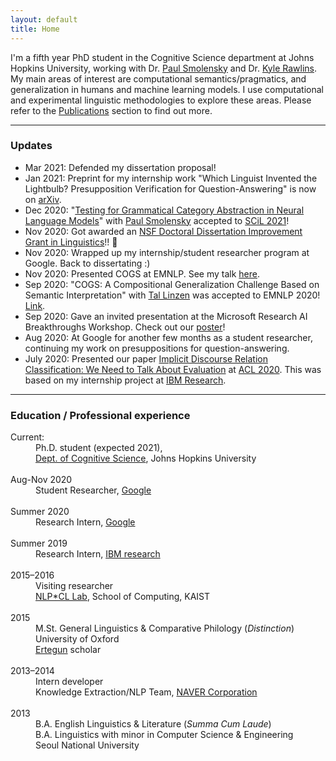 ```yaml
---
layout: default
title: Home
---
```


I'm a fifth year PhD student in the Cognitive Science department at Johns Hopkins University, working with Dr. <a href="https://www.microsoft.com/en-us/research/people/psmo/">Paul Smolensky</a> and Dr. <a href="http://sites.krieger.jhu.edu/rawlins/">Kyle Rawlins</a>. My main areas of interest are computational semantics/pragmatics, and generalization in humans and machine learning models. I use computational and experimental linguistic methodologies to explore these areas. Please refer to the <a href="/publications">Publications</a> section to find out more.

* * *
### Updates
* Mar 2021: Defended my dissertation proposal!
* Jan 2021: Preprint for my internship work "Which Linguist Invented the Lightbulb? Presupposition Verification for Question-Answering" is now on <a href="https://arxiv.org/abs/2101.00391">arXiv</a>.
* Dec 2020: "<a href="https://scholarworks.umass.edu/scil/vol4/iss1/60/">Testing for Grammatical Category Abstraction in Neural Language Models</a>" with <a href="https://www.microsoft.com/en-us/research/people/psmo/">Paul Smolensky</a> accepted to <a href="https://www.scil2021.org/">SCiL 2021</a>!
* Nov 2020: Got awarded an <a href="https://www.nsf.gov/funding/pgm_summ.jsp?pims_id=505033">NSF Doctoral Dissertation Improvement Grant in Linguistics</a>!! 🥳
* Nov 2020: Wrapped up my internship/student researcher program at Google. Back to dissertating :)
* Nov 2020: Presented COGS at EMNLP. See my talk <a href="https://slideslive.com/38939064/cogs-a-composition-generalization-challenge-based-on-semantic-interpretation">here</a>.
* Sep 2020: "COGS: A Compositional Generalization Challenge Based on Semantic Interpretation" with <a href="http://tallinzen.net/">Tal Linzen</a> was accepted to EMNLP 2020! <a href="https://www.aclweb.org/anthology/2020.emnlp-main.731/">Link</a>.
* Sep 2020: Gave an invited presentation at the Microsoft Research AI Breakthroughs Workshop. Check out our <a href="/assets/files/cogs_poster.pdf">poster</a>!
* Aug 2020: At Google for another few months as a student researcher, continuing my work on presuppositions for question-answering.
* July 2020: Presented our paper <a href="https://www.aclweb.org/anthology/2020.acl-main.480/">Implicit Discourse Relation Classification: We Need to Talk About Evaluation</a> at <a href="https://acl2020.org/">ACL 2020</a>. This was based on my internship project at <a href="https://researcher.watson.ibm.com/researcher/view_group.php?id=8073">IBM Research</a>.

<!-- 
* Summer 2020: At Google as a research intern with Deepak Ramachandran and Ellie Pavlick!
* Jan 2020: Presented a <a href="/assets/files/LSA_ku_poster.pdf">poster</a> on demonstratives with Sadhwi Srinivas & Kyle Rawlins at <a href="https://www.linguisticsociety.org/event/lsa-2020-annual-meeting">LSA 2020</a>. 
* Dec 2019: Presented a paper titled <a href="/assets/files/Kim_Linzen_NeurIPS_workshop_camready.pdf">Compositionality as Directional Consistency in Sequential Neural Networks</a> at the <a href="https://context-composition.github.io/">Compositionality Workshop</a> at NeurIPS 2019. 
* Aug 2019: A preprint of our paper on modeling PP argumenthood as gradient blends is now on <a href="https://ling.auf.net/lingbuzz/004723">LingBuzz</a> (note: currently undergoing major revisions). Work with my advisors Kyle Rawlins & Paul Smolensky.
* Summer 2019: Interned with the <a href="https://researcher.watson.ibm.com/researcher/view_group.php?id=8073">Conversational Systems</a> team at IBM Research, looking at conditional structures and representations for discourse more generally. Preprint coming soon...
* Jul 2019: <a href="https://www.aclweb.org/anthology/papers/P/P19/P19-1439/">Pretraining paper</a> with the JSALT Sentence Rep team presented at ACL 2019.
* Jun 2019: <a href="https://starsem.org/2019">\*SEM</a> paper received <a href="https://twitter.com/_starsem/status/1136645141547094016">Best Paper Award</a>!
* Aug 2019: <a href="https://www.linguisticsociety.org/abstract/maximize-presupposition-and-korean-demonstrative-ku">Abstract</a> on demonstratives with Sadhwi Srinivas & Kyle Rawlins accepted to <a href="https://www.linguisticsociety.org/event/lsa-2020-annual-meeting">LSA 2020</a>.
* May 2019: <a href="https://www.frontiersin.org/articles/10.3389/fpsyg.2019.01020/full">Paper</a> on semantic fluency accepted to Frontiers in Psychology.
* Apr 2019: <a href="https://arxiv.org/abs/1904.11544">Function words probing paper</a> accepted to <a href="https://starsem.org/2019">\*SEM</a>! Work with JSALT 2018 Sentence Rep <a href="https://jsalt18-sentence-repl.github.io/">Team</a>. 
** Dec 2018: <a href="https://arxiv.org/pdf/1812.10860.pdf">Two</a> <a href="https://openreview.net/forum?id=SJzSgnRcKX">papers</a> on probing sentence representations are out.
Nov 1 2018: Our paper "Predicting Argumenthood of English Preposition Phrases" has been accepted to <a href="https://aaai.org/Conferences/AAAI-19/">AAAI 2019</a> (16.2% acceptance rate!). Joint work with Kyle Rawlins, Ben Van Durme & Paul Smolensky. [<a target="_blank" href="https://arxiv.org/abs/1809.07889">preprint</a>]
* Oct 25 2018:
Talk at <a href="https://sites.google.com/view/acceptability/home">Acceptability judgments workshop</a> (Barcelona) [<a target="_blank" href="/assets/files/acceptability_slides.pdf">slides</a>]
* Oct 26-27 2018:
Talk at <a href="https://sites.google.com/site/cialt2berlin/home">CiALT2</a> (Berlin) [<a target="_blank" href="/assets/files/acceptability_slides.pdf">slides</a>]
* Sep 28 2018:
Lightning talk & poster at <a href="https://wecnlpsummit2018rsvp.splashthat.com/">WeCNLP Summit</a> (Facebook, Menlo Park) [<a target="_blank" href="/assets/files/nkim_wecnlp_poster.pdf">poster</a>] \[<a target="_blank" href="/assets/files/nkim_wecnlp_slides.pdf">slides</a>] 
* Jun--Aug 2018:
At <a href="https://www.clsp.jhu.edu/workshops/18-workshop/">JSALT</a> General-Purpose Sentence Representation Learning <a href="https://jsalt18-sentence-repl.github.io/">team</a> (Baltimore)
-->

* * *
### Education / Professional experience
<dl>
<dt>Current: </dt>
<dd>Ph.D. student (expected 2021),<br> <a href="http://cogsci.jhu.edu/">Dept. of Cognitive Science</a>, Johns Hopkins University</dd>
<br>
<dt>Aug-Nov 2020  </dt>
<dd>Student Researcher, <a href="https://ai.google/">Google</a></dd>
<br>
<dt>Summer 2020  </dt>
<dd>Research Intern, <a href="https://ai.google/">Google</a></dd>
<br>
<dt>Summer 2019  </dt>
<dd>Research Intern, <a href="https://researcher.watson.ibm.com/researcher/view_group.php?id=8073">IBM research</a></dd>
<br>
<dt>2015&#8211;2016  </dt>
<dd>Visiting researcher <br> <a href="http://nlpcl.kaist.ac.kr">NLP*CL Lab</a>, School of Computing, KAIST</dd>
<br>
<dt>2015  </dt>
<dd>M.St. General Linguistics & Comparative Philology (<i>Distinction</i>)<br> University of Oxford</dd>
<dd><a href="https://www.ertegun.ox.ac.uk/">Ertegun</a> scholar</dd> 
<br>
<dt>2013&#8211;2014  </dt>
<dd>Intern developer<br>Knowledge Extraction/NLP Team, <a href="https://www.navercorp.com/en/index.nhn">NAVER Corporation</a>  </dd>
<br>
<dt>2013  </dt>  
<dd>B.A. English Linguistics & Literature (<i>Summa Cum Laude</i>) <br>
B.A. Linguistics with minor in Computer Science & Engineering   <br>
Seoul National University <br>
</dd>
</dl>

